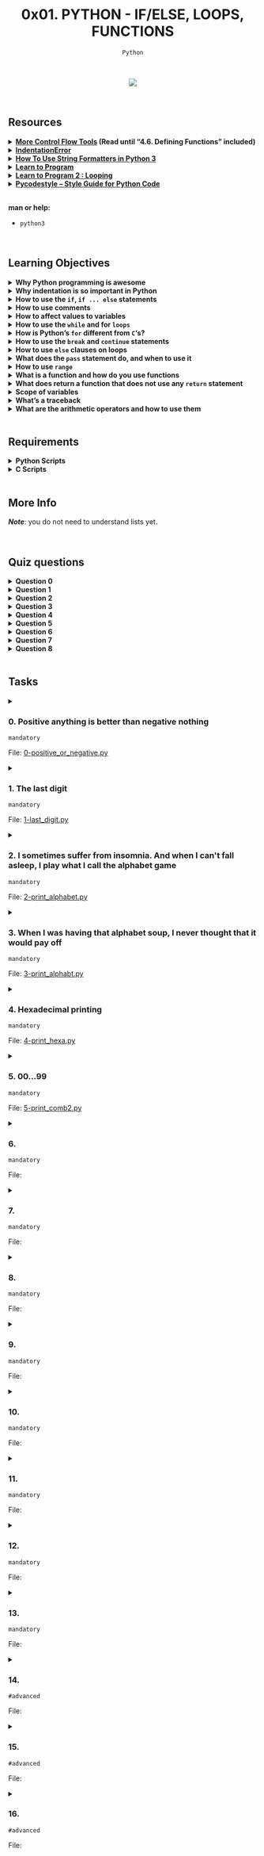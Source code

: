 <h1 align="center"><b>0x01. PYTHON - IF/ELSE, LOOPS, FUNCTIONS</b></h1>
<div align="center"><code>Python</code></div>

<!-- <br>

## Background Context -->


<!-- <br>
<hr>
<h3><a href=>Notes</a></h3>
<hr> -->
<br><div align="center"><img src="https://github.com/codenvibes/alx-higher_level_programming/blob/master/0x01-python-if_else_loops_functions/images/code.png"></div>

<br>

## Resources
<details>
<summary><b><a href="https://docs.python.org/3/tutorial/controlflow.html">More Control Flow Tools</a> (Read until “4.6. Defining Functions” included)</b></summary><br>


<br><p align="center">※※※※※※※※※※※※</p><br>
</details>


<details>
<summary><b><a href="https://www.youtube.com/watch?v=1QXOd2ZQs-Q">IndentationError</a></b></summary><br>


<br><p align="center">※※※※※※※※※※※※</p><br>
</details>


<details>
<summary><b><a href="https://www.digitalocean.com/community/tutorials/how-to-use-string-formatters-in-python-3">How To Use String Formatters in Python 3</a></b></summary><br>


<br><p align="center">※※※※※※※※※※※※</p><br>
</details>


<details>
<summary><b><a href="https://www.youtube.com/playlist?list=PLGLfVvz_LVvTn3cK5e6LjhgGiSeVlIRwt">Learn to Program</a></b></summary><br>


<br><p align="center">※※※※※※※※※※※※</p><br>
</details>


<details>
<summary><b><a href="https://www.youtube.com/playlist?list=PLGLfVvz_LVvTn3cK5e6LjhgGiSeVlIRwt">Learn to Program 2 : Looping</a></b></summary><br>


<br><p align="center">※※※※※※※※※※※※</p><br>
</details>


<details>
<summary><b><a href="https://pypi.org/project/pycodestyle/">Pycodestyle – Style Guide for Python Code</a></b></summary><br>


<br><p align="center">※※※※※※※※※※※※</p><br>
</details>


<br>

**man or help:**
- `python3`

<br>

## Learning Objectives
<details>
<summary><b><a href=" "> </a>Why Python programming is awesome</b></summary><br>


<br><p align="center">※※※※※※※※※※※※</p><br>
</details>


<details>
<summary><b><a href=" "> </a>Why indentation is so important in Python</b></summary><br>

Indentation is crucial in Python because it is used to define the structure of the code, particularly for control flow and defining blocks of code. In Python, indentation (typically using spaces or tabs) is used to denote the beginning and end of code blocks such as loops, conditional statements, function definitions, and classes. The indentation level indicates which lines of code are part of these blocks.

For example, in Python, a typical if-else statement might look like this:

```python
if condition:
    # Code block 1
    statement1
    statement2
else:
    # Code block 2
    statement3
    statement4
```

In this example, the lines of code indented under the `if` and `else` statements are part of the respective code blocks. The indentation makes the code visually clear and helps Python understand the structure of the program.

The use of indentation in Python also eliminates the need for explicit block-delimiting characters (like curly braces in C/C++ or Java), which can lead to more readable and consistent code. However, it's important to be consistent with the choice of indentation (spaces or tabs) throughout the codebase to avoid confusion and potential errors.

<br><p align="center">※※※※※※※※※※※※</p><br>
</details>


<details>
<summary><b><a href=" "> </a>How to use the <code>if</code>, <code>if ... else</code> statements</b></summary><br>

In Python, you can use `if`, `if...else`, and `if...elif...else` statements for conditional execution of code. Here's a brief overview of how each of these works:

1. **`if` statement**:

The `if` statement is used to execute a block of code only if a specified condition is true. If the condition is false, the block of code is skipped.

```python
if condition:
    # Execute this block if the condition is True
    statement1
    statement2
# Code continues here outside the if block
```

2. **`if...else` statement**:

The `if...else` statement is used to execute one block of code if a condition is true, and another block if the condition is false.

```python
if condition:
    # Execute this block if the condition is True
    statement1
    statement2
else:
    # Execute this block if the condition is False
    statement3
    statement4
# Code continues here outside the if...else block
```

3. **`if...elif...else` statement**:

The `if...elif...else` statement is used when you have multiple conditions to check. It allows you to check multiple conditions and execute a block of code as soon as one of the conditions is true.

```python
if condition1:
    # Execute this block if condition1 is True
    statement1
    statement2
elif condition2:
    # Execute this block if condition1 is False and condition2 is True
    statement3
    statement4
else:
    # Execute this block if both condition1 and condition2 are False
    statement5
    statement6
# Code continues here outside the if...elif...else block
```

In all of these statements, `condition` is an expression that evaluates to either `True` or `False`. If the condition is `True`, the indented block of code following the `if` statement is executed. If the condition is `False`, the block of code is skipped (unless there is an `else` block or subsequent `elif` condition that is `True`).

<br><p align="center">※※※※※※※※※※※※</p><br>
</details>


<details>
<summary><b><a href=" "> </a>How to use comments</b></summary><br>

In Python, you can use comments to annotate your code. Comments are ignored by the Python interpreter and are there to provide explanations or notes to make your code more understandable to other developers (or yourself in the future). There are two main ways to write comments in Python:

1. **Single-line comments**: Use the `#` character to indicate that the rest of the line is a comment.

```python
# This is a single-line comment
print("Hello, World!")  # This comment is at the end of a line of code
```

2. **Multi-line comments**: Although Python doesn't have a built-in syntax for multi-line comments, you can achieve a similar effect by using triple quotes (`'''` or `"""`) as a string delimiter. When used as the first thing in a file, function, or class definition, they are often considered as docstrings (documentation strings).

```python
'''
This is a multi-line comment.
It spans multiple lines and is enclosed in triple quotes.
'''
print("Hello, World!")
```

It's worth noting that while triple-quoted strings are often used for multi-line comments, they are actually string literals in Python. However, when they're not assigned to a variable or used as a docstring, Python treats them as comments because they're not being used for any purpose in the code.

For code readability, it's important to use comments judiciously. They should be used to explain why the code is written a certain way or to provide context that is not immediately obvious from the code itself. Over-commenting can make the code harder to read, so it's best to use comments sparingly and focus on writing clear and understandable code.

<br><p align="center">※※※※※※※※※※※※</p><br>
</details>


<details>
<summary><b><a href=" "> </a>How to affect values to variables</b></summary><br>

In Python, you can assign values to variables using the assignment operator `=`. Here are some examples of how to do this:

1. **Simple assignment**:

   ```python
   x = 5
   ```

   In this example, the value `5` is assigned to the variable `x`. After this assignment, whenever you use `x` in your code, it will represent the value `5`.

2. **Multiple assignments**:

   ```python
   a, b = 10, 20
   ```

   This is a way to assign multiple values to multiple variables in a single line. In this case, `a` is assigned the value `10` and `b` is assigned the value `20`.

3. **Assignment with arithmetic operations**:

   ```python
   y = 3
   y += 2  # equivalent to y = y + 2
   ```

   This is a way to update the value of a variable using an arithmetic operation. In this case, `y` is initially assigned the value `3`, and then `2` is added to its current value using the `+=` operator.

4. **Assignment with other operators**:

   ```python
   z = 7
   z *= 3  # equivalent to z = z * 3
   ```

   This is another example of updating the value of a variable using a different operator (`*=` in this case).

5. **Assignment with expressions**:

   ```python
   a = 5
   b = a * 2 + 3
   ```

   In this example, the value of `a` is used in an expression to calculate the value of `b`, which is then assigned to `b`.

6. **Assignment with function calls**:

   ```python
   def my_function():
       return 42

   result = my_function()
   ```

   Here, the result of calling the `my_function` function is assigned to the variable `result`.

These are just a few examples of how you can assign values to variables in Python. The assignment operator `=` is used to assign a value to a variable, and you can use various expressions and operations on the right-hand side of the assignment to calculate the value to be assigned.

<br><p align="center">※※※※※※※※※※※※</p><br>
</details>


<details>
<summary><b><a href=" "> </a>How to use the <code>while</code> and for <code>loops</code></b></summary><br>

In Python, you can use `while` and `for` loops for iteration. Here's how they work:

1. **`while` loop**:

The `while` loop is used to repeatedly execute a block of code as long as a specified condition is true.

```python
while condition:
    # Execute this block as long as the condition is True
    statement1
    statement2
    # Update the condition to eventually make it False
    # (or the loop will run indefinitely)
    update_condition
# Code continues here outside the while loop
```

In a `while` loop, `condition` is an expression that is checked before each iteration. If the condition is `True`, the block of code inside the loop is executed. After the block is executed, the condition is checked again. If it is still `True`, the block is executed again, and so on. The loop continues until the condition becomes `False`.

2. **`for` loop**:

The `for` loop is used to iterate over a sequence (such as a list, tuple, string, or range) or any iterable object in Python.

```python
for item in iterable:
    # Execute this block for each item in the iterable
    statement1
    statement2
# Code continues here outside the for loop
```

In a `for` loop, `iterable` is an object that can be iterated over (e.g., a list, tuple, string, or range object). In each iteration, the loop variable `item` takes on the value of the next item in the iterable, and the block of code inside the loop is executed with `item` set to that value.

For example:
```python
# Example of a for loop
for i in range(5):
    print(i)
```
This loop will print the numbers 0, 1, 2, 3, and 4, because `range(5)` generates a sequence of numbers from 0 to 4 (inclusive).

In summary, `while` loops are used when you want to repeat a block of code based on a condition, and `for` loops are used when you want to iterate over a sequence or any iterable object.

<br><p align="center">※※※※※※※※※※※※</p><br>
</details>


<details>
<summary><b><a href=" "> </a>How is Python’s <code>for</code> different from <code>C</code>‘s?</b></summary><br>

Python's `for` loop and C's `for` loop have similarities in their basic functionality but differ in their syntax and some advanced features.

1. **Basic Syntax**:
   - In Python, the `for` loop iterates over items in a sequence (e.g., a list, tuple, string, or any iterable object). The loop variable takes on the value of each item in the sequence.
   - In C, the `for` loop typically uses a counter variable that is initialized, tested against a condition, and updated in each iteration. The loop continues until the condition is false.

2. **Iterable vs. Counter-Based**:
   - Python's `for` loop is primarily used for iteration over iterable objects. It doesn't require an explicit counter variable or index to iterate over a sequence.
   - C's `for` loop is often used with a counter variable that is explicitly incremented or decremented in each iteration. It is typically used for iterating a specific number of times.

3. **Range-Based Iteration**:
   - In Python, the `range()` function is often used with `for` loops to generate a sequence of numbers. This is a common pattern for iterating a specific number of times.
   - C's `for` loop commonly uses a counter variable initialized with a value, tested against a condition, and updated in each iteration. This is the classic use case for a `for` loop in C.

4. **Loop Control Statements**:
   - Both Python and C support loop control statements like `break` and `continue` to modify the flow of the loop.
   - Python's `for` loop also supports an `else` block, which is executed when the loop completes normally (i.e., without encountering a `break` statement). C does not have this feature in its `for` loop.

Here's an example to illustrate the differences:

Python:
```python
# Python for loop iterating over a list
fruits = ["apple", "banana", "cherry"]
for fruit in fruits:
    print(fruit)
```

C:
```c
// C for loop using a counter variable
int i;
for (i = 0; i < 3; i++) {
    printf("%d\n", i);
}
```

In this example, the Python `for` loop iterates over each item in the `fruits` list, while the C `for` loop uses a counter variable `i` to iterate from 0 to 2.

<br><p align="center">※※※※※※※※※※※※</p><br>
</details>


<details>
<summary><b><a href=" "> </a>How to use the <code>break</code> and <code>continue</code> statements</b></summary><br>

In Python, the `break` and `continue` statements are used within loops (such as `for` or `while` loops) to control the flow of the loop.

1. **`break` statement**:

The `break` statement is used to exit the loop prematurely. When Python encounters a `break` statement inside a loop, it immediately exits the loop and continues with the next statement outside the loop.

Example:
```python
for i in range(5):
    if i == 3:
        break  # Exit the loop when i equals 3
    print(i)
# Output: 0, 1, 2
```

2. **`continue` statement**:

The `continue` statement is used to skip the current iteration of the loop and continue with the next iteration. When Python encounters a `continue` statement inside a loop, it skips the remaining code in the current iteration and moves on to the next iteration.

Example:
```python
for i in range(5):
    if i == 2:
        continue  # Skip the rest of the loop body for i equals 2
    print(i)
# Output: 0, 1, 3, 4
```

In both examples, we used a `for` loop, but `break` and `continue` can also be used with `while` loops. These statements are particularly useful for controlling the flow of loops based on certain conditions.

<br><p align="center">※※※※※※※※※※※※</p><br>
</details>


<details>
<summary><b><a href=" "> </a>How to use <code>else</code> clauses on loops</b></summary><br>

In Python, you can use the `else` clause in conjunction with loops (such as `for` and `while` loops) to execute a block of code when the loop completes normally (i.e., without encountering a `break` statement). Here's how you can use the `else` clause with loops:

1. **`for` loop with `else` clause**:

   In a `for` loop, the `else` block is executed after the loop completes its iterations, unless the loop is terminated by a `break` statement.

   ```python
   for item in iterable:
       # Loop body
       if condition:
           # Do something and break out of the loop
           break
   else:
       # Executed if the loop completes without encountering a break
       # This block will not run if the loop is terminated by a break
       statement
   ```

2. **`while` loop with `else` clause**:

   In a `while` loop, the `else` block is also executed after the loop completes its iterations, unless the loop is terminated by a `break` statement.

   ```python
   while condition:
       # Loop body
       if condition:
           # Do something and break out of the loop
           break
   else:
       # Executed if the loop completes without encountering a break
       # This block will not run if the loop is terminated by a break
       statement
   ```

In both cases, the `else` block is optional and can be used to handle the case when the loop completes without any early termination. If the loop is terminated by a `break` statement, the `else` block will not be executed.

The `else` clause with loops can be useful for scenarios where you want to execute some code after the loop has finished its iterations, but only if the loop completes normally without any interruptions.

<br><p align="center">※※※※※※※※※※※※</p><br>
</details>


<details>
<summary><b><a href=" "> </a>What does the <code>pass</code> statement do, and when to use it</b></summary><br>

In Python, the `pass` statement is a null operation. It does nothing when it is executed. It is used as a placeholder where syntactically a statement is required, but no action is needed or desired. Essentially, it is a no-op that serves as a kind of "do nothing" placeholder.

You might use `pass` in situations like:

1. **Placeholder in a Code Structure**: When you're designing a new class, function, or conditional block and you want to define the structure but leave the implementation for later, you can use `pass` to avoid syntax errors.

   ```python
   def my_function():
       # TODO: Implement this function later
       pass
   ```

2. **Empty Loop Body**: In some cases, you might have a loop where the body is intentionally empty, but you need to include it for the loop structure. `pass` can be used to indicate that the loop does nothing.

   ```python
   while condition:
       # No action needed here for now
       pass
   ```

3. **Placeholder in Conditional Statements**: Similar to how it's used in functions, you might use `pass` in conditional statements where you want to acknowledge a condition but don't need to take any action based on it at the moment.

   ```python
   if condition:
       # TODO: Handle this condition later
       pass
   ```

In general, `pass` is a way to handle situations where you need a placeholder in your code structure but don't want to do anything at that point. It's a way to acknowledge that something needs to be done there in the future without causing any errors in the current code.

<br><p align="center">※※※※※※※※※※※※</p><br>
</details>


<details>
<summary><b><a href=" "> </a>How to use <code>range</code></b></summary><br>

In Python, the `range()` function is used to generate a sequence of numbers. It's commonly used in loops to iterate a specific number of times. Here's how you can use the `range()` function:

1. **Using `range()` with one argument:**

   When you provide one argument to `range(n)`, it generates a sequence of numbers from `0` to `n-1`. The syntax is:

   ```python
   for i in range(5):
       print(i)
   ```

   This will output:

   ```
   0
   1
   2
   3
   4
   ```

2. **Using `range()` with two arguments:**

   When you provide two arguments to `range(start, stop)`, it generates a sequence of numbers from `start` to `stop-1`. The syntax is:

   ```python
   for i in range(2, 5):
       print(i)
   ```

   This will output:

   ```
   2
   3
   4
   ```

3. **Using `range()` with three arguments:**

   When you provide three arguments to `range(start, stop, step)`, it generates a sequence of numbers from `start` to `stop-1`, incrementing by `step`. The syntax is:

   ```python
   for i in range(1, 10, 2):
       print(i)
   ```

   This will output:

   ```
   1
   3
   5
   7
   9
   ```

4. **Using `range()` to create a list:**

   You can also use `range()` to create a list of numbers by wrapping it in the `list()` function:

   ```python
   numbers = list(range(5))
   print(numbers)  # Output: [0, 1, 2, 3, 4]
   ```

   This creates a list containing the numbers `0` to `4`.

Remember that in Python 3, `range()` returns a range object which is a generator-like object. If you need a list, you can convert it to a list using the `list()` function as shown in the last example.

<br><p align="center">※※※※※※※※※※※※</p><br>
</details>


<details>
<summary><b><a href=" "> </a>What is a function and how do you use functions</b></summary><br>

In programming, a function is a named block of code that performs a specific task or a set of tasks. Functions are used to organize code into manageable pieces, promote code reuse, and make the code more readable and maintainable.

In Python, you can define a function using the `def` keyword followed by the function name and its parameters (if any). The basic syntax for defining a function in Python is as follows:

```python
def function_name(parameter1, parameter2, ...):
    # Function body
    # Perform some tasks using parameters
    # Optionally return a value using the return statement
```

Here's a breakdown of the parts of a function definition:

- `def`: This keyword is used to define a function.
- `function_name`: This is the name of the function. You can choose any valid identifier as the function name.
- `(parameter1, parameter2, ...)`: These are the parameters (or arguments) that the function takes. They are optional, and you can have zero or more parameters.
- `:`: The colon is used to indicate the beginning of the function body.
- Indented block: This is the body of the function where you write the code that the function will execute. It can contain any valid Python code.
- `return`: This keyword is used to return a value from the function. It's optional, and if omitted, the function returns `None` by default.

Here's an example of a simple function in Python that takes two parameters and returns their sum:

```python
def add_numbers(a, b):
    # Function body
    result = a + b
    return result
```

Once you have defined a function, you can call it by using its name followed by parentheses `()` containing the arguments you want to pass to the function (if any). Here's how you can call the `add_numbers` function from the previous example:

```python
# Call the function and pass arguments
sum_result = add_numbers(5, 3)
print(sum_result)  # Output: 8
```

In this example, `add_numbers(5, 3)` is the function call, and `5` and `3` are the arguments passed to the function. The function returns `8`, which is then printed to the console.

<br><p align="center">※※※※※※※※※※※※</p><br>
</details>


<details>
<summary><b><a href=" "> </a>What does return a function that does not use any <code>return</code> statement</b></summary><br>

In Python, if a function does not have a `return` statement, it implicitly returns `None` when the function completes. This means that even if you don't explicitly use a `return` statement in your function, Python will still return a value (`None`) by default. Here's an example to illustrate this:

```python
def my_function():
    print("This function doesn't have a return statement")

result = my_function()
print(result)  # Output: None
```

In this example, `my_function` does not have a `return` statement, so when you call `my_function()`, it prints the message but doesn't explicitly return anything. When you assign the result of `my_function()` to `result`, `result` will contain `None`, indicating that the function did not return a value.

It's important to note that while Python allows functions to have no `return` statement, it's often clearer to include a `return` statement to explicitly indicate the intended return value, even if that value is `None`. This can make the code more readable and help prevent unexpected behavior.

<br><p align="center">※※※※※※※※※※※※</p><br>
</details>


<details>
<summary><b><a href=" "> </a>Scope of variables</b></summary><br>

In Python, the scope of a variable refers to the region of the code where the variable is accessible. Python has the following scopes:

1. **Local scope**: Variables defined within a function have local scope. They are accessible only within the function in which they are defined.

```python
def my_function():
    x = 10  # local variable
    print(x)  # accessible here

my_function()
print(x)  # NameError: name 'x' is not defined
```

2. **Enclosing (nonlocal) scope**: If a function is defined inside another function, the inner function has access to variables in the outer (enclosing) function's scope. This is known as the enclosing or nonlocal scope.

```python
def outer_function():
    x = 10  # outer function scope

    def inner_function():
        print(x)  # accessible here

    inner_function()

outer_function()
print(x)  # NameError: name 'x' is not defined
```

3. **Global scope**: Variables defined outside of any function or in the global scope are accessible throughout the entire module.

```python
x = 10  # global variable

def my_function():
    print(x)  # accessible here

my_function()
print(x)  # accessible here
```

4. **Built-in scope**: Python also has a built-in scope that contains names like `print`, `sum`, `len`, etc., which are built-in functions and variables.

When you try to access a variable, Python looks for it in the current scope. If it's not found, it looks in the enclosing scopes, and so on, until it reaches the global scope. If the variable is not found in any of these scopes, a `NameError` is raised.

It's important to understand variable scope in Python because it affects how you can use and modify variables in different parts of your code. Understanding scope helps you write more maintainable and bug-free code.

<br><p align="center">※※※※※※※※※※※※</p><br>
</details>


<details>
<summary><b><a href=" "> </a>What’s a traceback</b></summary><br>

In Python, a traceback is a report that displays the function calls made in a program at a specific point in time when an exception occurs. It provides information about the sequence of function calls that led to the point where the exception was raised.

When an exception occurs in Python and is not caught by a try-except block, the interpreter prints a traceback to the console. The traceback includes:

1. The file name and line number where the exception occurred.
2. The sequence of function calls that led to the exception, starting from the innermost function and moving outward.
3. For each function call in the traceback, the file name, line number, and function name are typically displayed.

Here's an example of a simple traceback:

```python
Traceback (most recent call last):
  File "example.py", line 3, in <module>
    result = divide(10, 0)
  File "example.py", line 2, in divide
    return x / y
ZeroDivisionError: division by zero
```

In this example, the traceback shows that the `ZeroDivisionError` occurred in the file `example.py` at line 2, inside the `divide` function, which was called from line 3 of `example.py`. The traceback helps developers identify the cause of the exception by showing the sequence of function calls that led to the error. This information can be valuable for debugging and fixing issues in Python programs.

<br><p align="center">※※※※※※※※※※※※</p><br>
</details>


<details>
<summary><b><a href=" "> </a>What are the arithmetic operators and how to use them</b></summary><br>

In Python, arithmetic operators are used to perform mathematical operations on numeric values. Here are the basic arithmetic operators in Python:

1. **Addition (+)**: Adds two operands.
   ```python
   result = 10 + 5  # result is 15
   ```

2. **Subtraction (-)**: Subtracts the right operand from the left operand.
   ```python
   result = 10 - 5  # result is 5
   ```

3. **Multiplication (*)**: Multiplies two operands.
   ```python
   result = 10 * 5  # result is 50
   ```

4. **Division (/)**: Divides the left operand by the right operand (always results in a float).
   ```python
   result = 10 / 5  # result is 2.0
   ```

5. **Floor Division (//)**: Divides the left operand by the right operand and returns the integer part of the result (discards the fractional part).
   ```python
   result = 10 // 3  # result is 3
   ```

6. **Modulus (%)**: Returns the remainder of the division of the left operand by the right operand.
   ```python
   result = 10 % 3  # result is 1
   ```

7. **Exponentiation (**)**: Raises the left operand to the power of the right operand.
   ```python
   result = 2 ** 3  # result is 8
   ```

These operators can be used with variables, constants, or literal values to perform arithmetic operations and store the result in a variable or use it directly in an expression.

<br><p align="center">※※※※※※※※※※※※</p><br>
</details>


<br>

## Requirements
<details>
<summary><b><a href=" "> </a>Python Scripts</b></summary><br>

- Allowed editors: `vi`, `vim`, `emacs`
- All your files will be interpreted/compiled on Ubuntu 20.04 LTS using python3 (version 3.8.5)
- All your files should end with a new line
- The first line of all your files should be exactly `#!/usr/bin/python3`
- A `README.md` file, at the root of the folder of the project, is mandatory
- Your code should use the pycodestyle (version `2.8.*`)
- All your files must be executable
- The length of your files will be tested using `wc`

<br><p align="center">※※※※※※※※※※※※</p><br>
</details>


<details>
<summary><b><a href=" "> </a>C Scripts</b></summary><br>

- Allowed editors: `vi`, `vim`, `emacs`
- All your files will be compiled on Ubuntu 20.04 LTS using gcc, using the options -Wall -Werror -Wextra -pedantic -std=gnu89
- All your files should end with a new line
- Your code should use the `Betty` style. It will be checked using [betty-style.pl](https://github.com/alx-tools/Betty/blob/master/betty-style.pl) and [betty-doc.pl](https://github.com/alx-tools/Betty/blob/master/betty-doc.pl)
- You are not allowed to use global variables
- No more than 5 functions per file
- In the following examples, the `main.c` files are shown as examples. You can use them to test your functions, but you don’t have to push them to your repo (if you do we won’t take them into account). We will use our own `main.c` files at compilation. Our `main.c` files might be different from the one shown in the examples
- The prototypes of all your functions should be included in your header file called `lists.h`
- Don’t forget to push your header file
- All your header files should be include guarded

<br><p align="center">※※※※※※※※※※※※</p><br>
</details>

<br>

## More Info
***Note***: you do not need to understand lists yet.

<br>

## Quiz questions
<details>
<summary><b>Question 0</b></summary><br>

What do these lines print?
```py
a = 12
if a < 2:
    print("Holberton")
elif a % 2 == 0:
    print("C is fun")
else:
    print("School")
```
- [ ] School
- [x] C is fun
- [ ] Holberton

<br>
</details>

<details>
<summary><b>Question 1</b></summary><br>

What do these lines print?
```py
if 12 == 48/4 and False:
    print("Holberton")
else:
    print("School")
```
- [x] School
- [ ] Holberton

<br>
</details>

<details>
<summary><b>Question 2</b></summary><br>

What do these lines print?
```py
if 12 == 48/4:
    print("Holberton")
else:
    print("School")
```
- [ ] School
- [x] Holberton

<br>
</details>

<details>
<summary><b>Question 3</b></summary><br>

What do these lines print?
```py
if 12 == 48/3 or 12 is 12:
    print("Holberton")
else:
    print("School")
```
- [ ] School
- [x] Holberton

<br>
</details>

<details>
<summary><b>Question 4</b></summary><br>

What do these lines print?
```py
for i in range(2, 10, 2):
    print(i, end=" ")
```
- [ ] 4 6 8 10 12 14 16 18
- [x] 2 4 6 8
- [ ] 2 3 4 5 6 7 8 9
- [ ] 2 3 4 5 6 7 8 9 10

<br>
</details>

<details>
<summary><b>Question 5</b></summary><br>

What do these lines print?
```py
for i in range(4):
    print(i, end=" ")
```
- [x] 0 1 2 3
- [ ] 0 1 2 3 4
- [ ] 1 2 3
- [ ] 1 2 3 4

<br>
</details>

<details>
<summary><b>Question 6</b></summary><br>

What do these lines print?
```py
for i in range(2, 4):
    print(i, end=" ")
```
- [ ] 2 3 4
- [ ] 3 4
- [x] 2 3
- [ ] 2 4

<br>
</details>

<details>
<summary><b>Question 7</b></summary><br>

What do these lines print?
```py
a = 12
if a > 2:
    if a % 2 == 0:
        print("Holberton")
    else:
        print("C is fun")
else:
    print("School")
```
- [ ] School
- [ ] C is fun
- [x] Holberton

<br>
</details>

<details>
<summary><b>Question 8</b></summary><br>


What do these lines print?
```py
if True:
    print("Holberton")
else:
    print("School")
```
- [ ] School
- [x] Holberton

<br>
</details>

<br>

## Tasks
<details>
<summary>

### 0. Positive anything is better than negative nothing
`mandatory`

File: [0-positive_or_negative.py]()
</summary>

This program will assign a random signed number to the variable `number` each time it is executed. Complete the source code in order to print whether the number stored in the variable `number` is positive or negative.

-You can find the source code [here](https://alx-intranet.hbtn.io/rltoken/rkvoXPA-lS3TAaemM9sChg "here")
-The variable `number` will store a different value every time you will run this program
-You don't have to understand what `import`, `random. randint` do. Please do not touch this code
-The output of the program should be:
-The number, followed by
-if the number is greater than 0: `is positive`
-if the number is 0: `is zero`
-if the number is less than 0: `is negative`
-followed by a new line

```bash
guillaume@ubuntu:~/0x01$ ./0-positive_or_negative.py
-4 is negative
guillaume@ubuntu:~/0x01$ ./0-positive_or_negative.py
0 is zero
guillaume@ubuntu:~/0x01$ ./0-positive_or_negative.py
-3 is negative
guillaume@ubuntu:~/0x01$ ./0-positive_or_negative.py
-10 is negative
guillaume@ubuntu:~/0x01$ ./0-positive_or_negative.py
10 is positive
guillaume@ubuntu:~/0x01$ ./0-positive_or_negative.py
-5 is negative
guillaume@ubuntu:~/0x01$ ./0-positive_or_negative.py
6 is positive
guillaume@ubuntu:~/0x01$ ./0-positive_or_negative.py
7 is positive
guillaume@ubuntu:~/0x01$ ./0-positive_or_negative.py
5 is positive
guillaume@ubuntu:~/0x01$

```
</details>

<details>
<summary>

### 1. The last digit
`mandatory`

File: [1-last_digit.py]()
</summary>

This program will assign a random signed number to the variable `number` each time it is executed. Complete the source code in order to print the last digit of the number stored in the variable `number`.

-   You can find the source code [here](https://alx-intranet.hbtn.io/rltoken/hU682hcMxVchqWAcmh32tA "here")
-   The variable `number` will store a different value every time you will run this program
-   You don't have to understand what `import`, `random.randint` do. **Please do not touch this code**. This line should not change: `number = random.randint(-10000, 10000)`
-   The output of the program should be:
    -   The string `Last digit of`, followed by
    -   the number, followed by
    -   the string `is`, followed by the last digit of `number`, followed by
        -   if the last digit is greater than 5: the string `and is greater than 5`
        -   if the last digit is 0: the string `and is 0`
        -   if the last digit is less than 6 and not 0: the string `and is less than 6 and not 0`
    -   followed by a new line

```bash
guillaume@ubuntu:~/0x01$ ./1-last_digit.py
Last digit of 4205 is 5 and is less than 6 and not 0
guillaume@ubuntu:~/0x01$ ./1-last_digit.py
Last digit of -626 is -6 and is less than 6 and not 0
guillaume@ubuntu:~/0x01$ ./1-last_digit.py
Last digit of 1144 is 4 and is less than 6 and not 0
guillaume@ubuntu:~/0x01$ ./1-last_digit.py
Last digit of -9200 is 0 and is 0
guillaume@ubuntu:~/0x01$ ./1-last_digit.py
Last digit of 5247 is 7 and is greater than 5
guillaume@ubuntu:~/0x01$ ./1-last_digit.py
Last digit of -9318 is -8 and is less than 6 and not 0
guillaume@ubuntu:~/0x01$ ./1-last_digit.py
Last digit of 3369 is 9 and is greater than 5
guillaume@ubuntu:~/0x01$ ./1-last_digit.py
Last digit of -5224 is -4 and is less than 6 and not 0
guillaume@ubuntu:~/0x01$ ./1-last_digit.py
Last digit of -4485 is -5 and is less than 6 and not 0
guillaume@ubuntu:~/0x01$ ./1-last_digit.py
Last digit of 3850 is 0 and is 0
guillaume@ubuntu:~/0x01$ ./1-last_digit.py
Last digit of 5169 is 9 and is greater than 5
guillaume@ubuntu:~/0x01$

```
</details>

<details>
<summary>

### 2. I sometimes suffer from insomnia. And when I can't fall asleep, I play what I call the alphabet game
`mandatory`

File: [2-print_alphabet.py]()
</summary>

Write a program that prints the ASCII alphabet, in lowercase, not followed by a new line.

-   You can only use one `print` function with string format
-   You can only use one loop in your code
-   You are not allowed to store characters in a variable
-   You are not allowed to import any module

```bash
guillaume@ubuntu:~/0x01$ ./2-print_alphabet.py
abcdefghijklmnopqrstuvwxyzguillaume@ubuntu:~/0x01$

```
</details>

<details>
<summary>

### 3. When I was having that alphabet soup, I never thought that it would pay off
`mandatory`

File: [3-print_alphabt.py]()
</summary>

Write a program that prints the ASCII alphabet, in lowercase, not followed by a new line.

-   Print all the letters except `q` and `e`
-   You can only use one `print` function with string format
-   You can only use one loop in your code
-   You are not allowed to store characters in a variable
-   You are not allowed to import any module

```bash
guillaume@ubuntu:~/0x01$ ./3-print_alphabt.py
abcdfghijklmnoprstuvwxyzguillaume@ubuntu:~/0x01$

```
</details>

<details>
<summary>

### 4. Hexadecimal printing
`mandatory`

File: [4-print_hexa.py]()
</summary>

Write a program that prints all numbers from `0` to `98` in decimal and in hexadecimal (as in the following example)

-   You can only use one `print` function with string format
-   You can only use one loop in your code
-   You are not allowed to store numbers or strings in a variable
-   You are not allowed to import any module

```bash
guillaume@ubuntu:~/0x01$ ./4-print_hexa.py
0 = 0x0
1 = 0x1
2 = 0x2
3 = 0x3
4 = 0x4
5 = 0x5
6 = 0x6
7 = 0x7
8 = 0x8
9 = 0x9
10 = 0xa
11 = 0xb
12 = 0xc
13 = 0xd
14 = 0xe
15 = 0xf
16 = 0x10
17 = 0x11
18 = 0x12
...
96 = 0x60
97 = 0x61
98 = 0x62
guillaume@ubuntu:~/0x01$

```
</details>

<details>
<summary>

### 5. 00...99
`mandatory`

File: [5-print_comb2.py]()
</summary>


</details>

<details>
<summary>

### 6. 
`mandatory`

File: []()
</summary>


</details>

<details>
<summary>

### 7. 
`mandatory`

File: []()
</summary>


</details>

<details>
<summary>

### 8. 
`mandatory`

File: []()
</summary>


</details>

<details>
<summary>

### 9. 
`mandatory`

File: []()
</summary>


</details>

<details>
<summary>

### 10. 
`mandatory`

File: []()
</summary>


</details>

<details>
<summary>

### 11. 
`mandatory`

File: []()
</summary>


</details>

<details>
<summary>

### 12. 
`mandatory`

File: []()
</summary>


</details>

<details>
<summary>

### 13. 
`mandatory`

File: []()
</summary>


</details>

<details>
<summary>

### 14. 
`#advanced`

File: []()
</summary>


</details>

<details>
<summary>

### 15. 
`#advanced`

File: []()
</summary>


</details>

<details>
<summary>

### 16. 
`#advanced`

File: []()
</summary>


</details>

